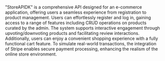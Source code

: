 
"StoreAPIDK" is a comprehensive API designed for an e-commerce application, offering users a seamless experience from registration to product management. Users can effortlessly register and log in, gaining access to a range of features including CRUD operations on products curated by the admin. The system supports interactive engagement through upvoting/downvoting products and facilitating review interactions. Additionally, users can enjoy a convenient shopping experience with a fully functional cart feature. To simulate real-world transactions, the integration of Stripe enables secure payment processing, enhancing the realism of the online store environment.
